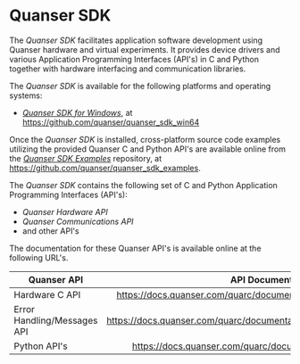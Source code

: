 # Quanser SDK
The *Quanser SDK* facilitates application software development using Quanser hardware and virtual experiments. It provides device drivers and various Application Programming Interfaces (API's) in C and Python together with hardware interfacing and communication libraries.



The *Quanser SDK* is available for the following platforms and operating systems:

- *[Quanser SDK for Windows](https://github.com/quanser/quanser_sdk_win64)*, at https://github.com/quanser/quanser_sdk_win64

  <!-- - *[Quanser SDK for Linux](https://github.com/quanser/quanser_sdk_linux)*, at https://github.com/quanser/quanser_sdk_linux-->

  <!-- - *[Quanser SDK for macOS](https://github.com/quanser/quanser_sdk_macos)*, at https://github.com/quanser/quanser_sdk_macos-->



Once the *Quanser SDK* is installed, cross-platform source code examples utilizing the provided Quanser C and Python API's are available online from the *[Quanser SDK Examples](https://github.com/quanser/quanser_sdk_examples)* repository, at https://github.com/quanser/quanser_sdk_examples.



The *Quanser SDK* contains the following set of C and Python Application Programming Interfaces (API's):

- *Quanser Hardware API* 
- *Quanser Communications API*
- and other API's



The documentation for these Quanser API's is available online at the following URL's. 

| Quanser API                 |                      API Documentation                       |
| --------------------------- | :----------------------------------------------------------: |
| Hardware C API              | https://docs.quanser.com/quarc/documentation/quarc_c_hardware_c.html |
| Error Handling/Messages API | https://docs.quanser.com/quarc/documentation/quarc_c_messages_api_c.html |
| Python API's                | https://docs.quanser.com/quarc/documentation/python/index.html |

